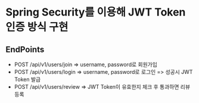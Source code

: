 # Spring Security를 이용해 JWT Token 인증 방식 구현

## EndPoints

- POST /api/v1/users/join => username, password로 회원가입
- POST /api/v1/users/login => username, password로 로그인 => 성공시 JWT Token 발급
- POST /api/v1/users/review => JWT Token이 유효한지 체크 후 통과하면 리뷰 등록

